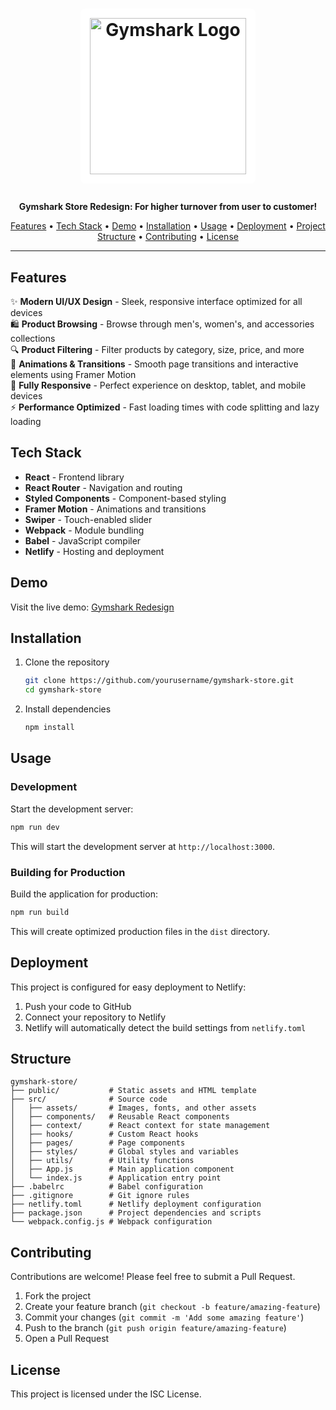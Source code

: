 # <p align="center"><img src="https://cdn.gymshark.com/images/branding/gs-icon-text.svg" alt="Gymshark Logo" width="250" style="background-color: white; padding: 15px; border-radius: 8px;"/></p>

<p align="center">
  <strong>Gymshark Store Redesign: For higher turnover from user to customer!</strong>
</p>

<p align="center">
  <a href="#features">Features</a> •
  <a href="#tech-stack">Tech Stack</a> •
  <a href="#demo">Demo</a> •
  <a href="#installation">Installation</a> •
  <a href="#usage">Usage</a> •
  <a href="#deployment">Deployment</a> •
  <a href="#structure">Project Structure</a> •
  <a href="#contributing">Contributing</a> •
  <a href="#license">License</a>
</p>

---

## Features

✨ **Modern UI/UX Design** - Sleek, responsive interface optimized for all devices  
🛍️ **Product Browsing** - Browse through men's, women's, and accessories collections  
🔍 **Product Filtering** - Filter products by category, size, price, and more    
🔄 **Animations & Transitions** - Smooth page transitions and interactive elements using Framer Motion  
📱 **Fully Responsive** - Perfect experience on desktop, tablet, and mobile devices  
⚡ **Performance Optimized** - Fast loading times with code splitting and lazy loading

## Tech Stack

- **React** - Frontend library
- **React Router** - Navigation and routing
- **Styled Components** - Component-based styling
- **Framer Motion** - Animations and transitions
- **Swiper** - Touch-enabled slider
- **Webpack** - Module bundling
- **Babel** - JavaScript compiler
- **Netlify** - Hosting and deployment

## Demo

Visit the live demo: [Gymshark Redesign](https://gymshark-redesign.netlify.app)



## Installation

1. Clone the repository
   ```bash
   git clone https://github.com/yourusername/gymshark-store.git
   cd gymshark-store
   ```

2. Install dependencies
   ```bash
   npm install
   ```

## Usage

### Development

Start the development server:
```bash
npm run dev
```

This will start the development server at `http://localhost:3000`.

### Building for Production

Build the application for production:
```bash
npm run build
```

This will create optimized production files in the `dist` directory.

## Deployment

This project is configured for easy deployment to Netlify:

1. Push your code to GitHub
2. Connect your repository to Netlify
3. Netlify will automatically detect the build settings from `netlify.toml`

## Structure

```
gymshark-store/
├── public/           # Static assets and HTML template
├── src/              # Source code
│   ├── assets/       # Images, fonts, and other assets
│   ├── components/   # Reusable React components
│   ├── context/      # React context for state management
│   ├── hooks/        # Custom React hooks
│   ├── pages/        # Page components
│   ├── styles/       # Global styles and variables
│   ├── utils/        # Utility functions
│   ├── App.js        # Main application component
│   └── index.js      # Application entry point
├── .babelrc          # Babel configuration
├── .gitignore        # Git ignore rules
├── netlify.toml      # Netlify deployment configuration
├── package.json      # Project dependencies and scripts
└── webpack.config.js # Webpack configuration
```

## Contributing

Contributions are welcome! Please feel free to submit a Pull Request.

1. Fork the project
2. Create your feature branch (`git checkout -b feature/amazing-feature`)
3. Commit your changes (`git commit -m 'Add some amazing feature'`)
4. Push to the branch (`git push origin feature/amazing-feature`)
5. Open a Pull Request

## License

This project is licensed under the ISC License. 
